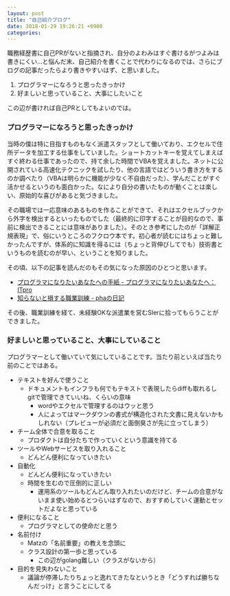 ```yaml
---
layout: post
title: "自己紹介ブログ"
date: 2018-01-29 19:26:21 +0900
categories: 
---
```


職務経歴書に自己PRがないと指摘され、自分のよわみはすぐ書けるがつよみは書きにくい…と悩んだ末、自己紹介を書くことで代わりになるのでは、さらにブログの記事だったらより書きやすいはず、と思いました。

1. プログラマーになろうと思ったきっかけ
1. 好ましいと思っていること、大事にしたいこと


この辺が書ければ自己PRとしてもよいのでは。

### プログラマーになろうと思ったきっかけ
当時の僕は特に目指すものもなく派遣スタッフとして働いており、エクセルで住所データを加工する仕事をしていました。ショートカットキーを覚えてしまえばすぐ終わる仕事であったので、持て余した時間でVBAを覚えました。ネットに公開されている高速化テクニックを試したり、他の言語ではどういう書き方をするのか調べたり（VBAは明らかに機能が少なく不自由だった）、学んだことがすぐ活かせるというのも面白かった。なにより自分の書いたものが動くことは楽しい、原始的な喜びがあると気づきました。

その職場では一応意味のあるものを作ることができて、それはエクセルブックから外字を検出するといったものでした（最終的に印字することが目的なので、事前に検出できることには意味がありました）。そのとき参考にしたのが「詳解正規表現」で、俗にいうところのフクロウ本です。初心者が読むにはちょっと難しかったんですが、体系的に知識を得るには（ちょっと背伸びしてでも）技術書というものを読むのが早い、ということを知りました。

その頃、以下の記事を読んだのもその気になった原因のひとつと思います。

- [プログラマになりたいあなたへの手紙 - プログラマになりたいあなたへ：ITpro](http://itpro.nikkeibp.co.jp/article/COLUMN/20090324/327115/?rt=nocnt)
- [知らないと損する職業訓練 - phaの日記](http://pha.hateblo.jp/entry/20080429/1209464163)

その後、職業訓練を経て、未経験OKな派遣業を営むSIerに拾ってもらうことができました。

### 好ましいと思っていること、大事にしていること
プログラマーとして働いていて気にしていることです。当たり前といえば当たり前のことではある。

- テキストを好んで使うこと
    - ドキュメントもインフラも何でもテキストで表現したらdiffも取れるしgitで管理できていいね、くらいの意味
        - wordやエクセルで管理するのはウッと思う
        - 人によってはマークダウンの書式が構造化された文書に見えないかもしれない（プレビューが必須だと面倒臭さが先に立ってしまう）
- チーム全体で合意を取ること
    - プロダクトは自分たちで作っていくという意識を持てる
- ツールやWebサービスを取り入れること
    - どんどん便利になっていきたい
- 自動化
    - どんどん便利になっていきたい
    - 時間を生むので圧倒的に正しい
        - 運用系のツールもどんどん取り入れたいのだけど、チームの合意がないまま使い始めるとつらいはずなので、おすすめしていく運動とセットだよなと思っている
- 便利になること
    - プログラマとしての使命だと思う
- 名前付け
    - Matzの「名前重要」の教えを念頭に
    - クラス設計の第一歩と思っている
        - この辺がgolang難しい（クラスがないから）
- 目的を見失わないこと
    - 議論が停滞したりちょっと逸れてきたなというとき「どうすれば勝ちなんだっけ」と言うことにしてる


